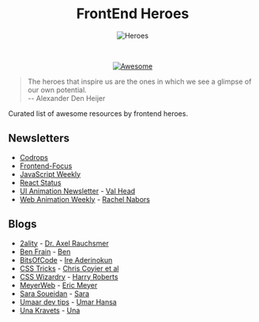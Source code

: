 <h1 align="center">
  FrontEnd Heroes
</h1>

<div align="center">

![Heroes](https://cdn.rawgit.com/bl4ckdu5t/frontend-heroes/master/media/hero.gif)

<br>

[![Awesome](https://cdn.rawgit.com/sindresorhus/awesome/d7305f38d29fed78fa85652e3a63e154dd8e8829/media/badge.svg)](https://github.com/sindresorhus/awesome)

</div>

> The heroes that inspire us are the ones in which we see a glimpse of our own potential.<br>
>  --  Alexander Den Heijer

Curated list of awesome resources by frontend heroes.

## Newsletters
- [Codrops](https://tympanus.net/codrops/)
- [Frontend-Focus](http://frontendfocus.co)
- [JavaScript Weekly](http://javascriptweekly.com/)
- [React Status](http://react.statuscode.com/)
- [UI Animation Newsletter](http://uianimationnewsletter.com) - [Val Head](http://valhead.com)
- [Web Animation Weekly](http://webanimationweekly.com) - [Rachel Nabors](http://rachelnabors.com/)

## Blogs
- [2ality](http://2ality.com) - [Dr. Axel Rauchsmer](https://twitter.com/rauschma)
- [Ben Frain](https://benfrain.com/blog/) - [Ben](http://twitter.com/benfrain)
- [BitsOfCode](https://bitsofco.de) - [Ire Aderinokun](https://ireaderinokun.com)
- [CSS Tricks](https://css-tricks.com) - [Chris Coyier et al](https://twitter.com/chriscoyier)
- [CSS Wizardry](https://csswizardry.com) - [Harry Roberts](https://twitter.com/csswizardry)
- [MeyerWeb](http://meyerweb.com) - [Eric Meyer](https://twitter.com/meyerweb)
- [Sara Soueidan](https://sarasoueidan.com) - [Sara](https://twitter.com/sarasoueidan)
- [Umaar dev tips](https://umaar.com/dev-tips/) - [Umar Hansa](https://twitter.com/umaar/)
- [Una Kravets](https://una.im/#💁) - [Una](https://twitter.com/Una)

